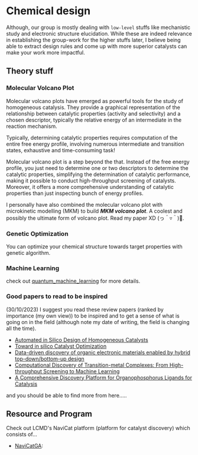 # Chemical design

Although, our group is mostly dealing with `low-level` stuffs like mechanistic study and electronic structure elucidation. While these are indeed relevance in establishing the group-work for the higher stuffs later, I believe being able to extract design rules and come up with more superior catalysts can make your work more impactful.




## Theory stuff


### Molecular Volcano Plot


Molecular volcano plots have emerged as powerful tools for the study of homogeneous catalysis. They provide a graphical representation of the relationship between catalytic properties (activity and selectivity) and a chosen descriptor, typically the relative energy of an intermediate in the reaction mechanism.


Typically, determining catalytic properties requires computation of the entire free energy profile, involving numerous intermediate and transition states, exhaustive and time-consuming task!


Molecular volcano plot is a step beyond the that. Instead of the free energy profile, you just need to determine one or two descriptors to determine the catalytic properties, simplifying the determination of catalytic performance, making it possible to conduct high-throughput screening of catalysts. Moreover, it offers a more comprehensive understanding of catalytic properties than just inspecting bunch of energy profiles.

I personally have also combined the molecular volcano plot with microkinetic modelling (MKM) to build ***MKM volcano plot***. A coolest and possibly the ultimate form of volcano plot. Read my paper XD (っ＾▿＾)💨.


### Genetic Optimization

You can optimize your chemical structure towards target properties with genetic algorithm.

### Machine Learning

check out [quantum_machine_learning](../quantum_machine_learning/README.md) for more details.


### Good papers to read to be inspired
(30/10/2023)
I suggest you read these review papers (ranked by importance (my own view)) to be inspired and to get a sense of what is going on in the field (although note my date of writing, the field is changing all the time).
-  [Automated in Silico Design of Homogeneous Catalysts](https://pubs.acs.org/doi/10.1021/acscatal.9b04952)
- [Toward in silico Catalyst Optimization](https://www.chimia.ch/chimia/article/view/6270)
- [Data-driven discovery of organic electronic materials enabled by hybrid top-down/bottom-up design](https://chemrxiv.org/engage/chemrxiv/article-details/638a772292f084b6bd248b36)
- [Computational Discovery of Transition-metal Complexes: From High-throughput Screening to Machine Learning](https://pubs.acs.org/doi/full/10.1021/acs.chemrev.1c00347)
- [A Comprehensive Discovery Platform for Organophosphorus Ligands for Catalysis](https://pubs.acs.org/doi/full/10.1021/jacs.1c09718)

and you should be able to find more from here.....


## Resource and Program

Check out LCMD's NaviCat platform  (platform for catalyst discovery) which consists of...

- [NaviCatGA](https://chemistry-europe.onlinelibrary.wiley.com/doi/full/10.1002/cmtd.202100107): 